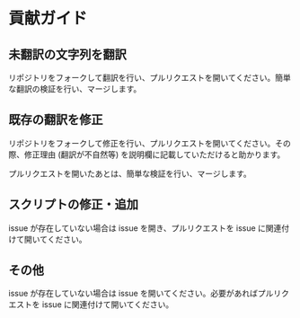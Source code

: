 # 貢献ガイド
## 未翻訳の文字列を翻訳
リポジトリをフォークして翻訳を行い、プルリクエストを開いてください。簡単な翻訳の検証を行い、マージします。

## 既存の翻訳を修正
リポジトリをフォークして修正を行い、プルリクエストを開いてください。その際、修正理由 (翻訳が不自然等) を説明欄に記載していただけると助かります。

プルリクエストを開いたあとは、簡単な検証を行い、マージします。

## スクリプトの修正・追加
issue が存在していない場合は issue を開き、プルリクエストを issue に関連付けて開いてください。

## その他
issue が存在していない場合は issue を開いてください。必要があればプルリクエストを issue に関連付けて開いてください。